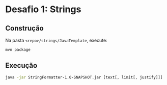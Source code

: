 # Desafio 1: Strings

## Construção

Na pasta `<repo>/strings/JavaTemplate`, execute:

```bash
mvn package
```

## Execução

```bash
java -jar StringFormatter-1.0-SNAPSHOT.jar [text[, limit[, justify]]]
```
